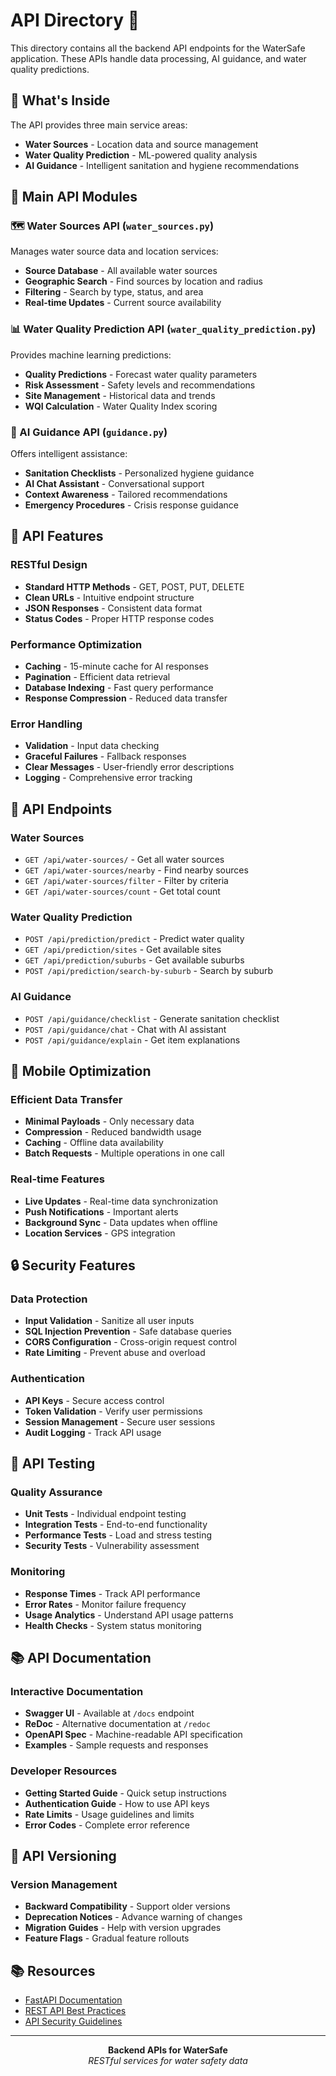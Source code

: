 # API Directory 🚀

This directory contains all the backend API endpoints for the WaterSafe application. These APIs handle data processing, AI guidance, and water quality predictions.

## 🎯 What's Inside

The API provides three main service areas:
- **Water Sources** - Location data and source management
- **Water Quality Prediction** - ML-powered quality analysis
- **AI Guidance** - Intelligent sanitation and hygiene recommendations

## 📁 Main API Modules

### 🗺️ Water Sources API (`water_sources.py`)
Manages water source data and location services:
- **Source Database** - All available water sources
- **Geographic Search** - Find sources by location and radius
- **Filtering** - Search by type, status, and area
- **Real-time Updates** - Current source availability

### 📊 Water Quality Prediction API (`water_quality_prediction.py`)
Provides machine learning predictions:
- **Quality Predictions** - Forecast water quality parameters
- **Risk Assessment** - Safety levels and recommendations
- **Site Management** - Historical data and trends
- **WQI Calculation** - Water Quality Index scoring

### 🤖 AI Guidance API (`guidance.py`)
Offers intelligent assistance:
- **Sanitation Checklists** - Personalized hygiene guidance
- **AI Chat Assistant** - Conversational support
- **Context Awareness** - Tailored recommendations
- **Emergency Procedures** - Crisis response guidance

## 🚀 API Features

### RESTful Design
- **Standard HTTP Methods** - GET, POST, PUT, DELETE
- **Clean URLs** - Intuitive endpoint structure
- **JSON Responses** - Consistent data format
- **Status Codes** - Proper HTTP response codes

### Performance Optimization
- **Caching** - 15-minute cache for AI responses
- **Pagination** - Efficient data retrieval
- **Database Indexing** - Fast query performance
- **Response Compression** - Reduced data transfer

### Error Handling
- **Validation** - Input data checking
- **Graceful Failures** - Fallback responses
- **Clear Messages** - User-friendly error descriptions
- **Logging** - Comprehensive error tracking

## 🔧 API Endpoints

### Water Sources
- `GET /api/water-sources/` - Get all water sources
- `GET /api/water-sources/nearby` - Find nearby sources
- `GET /api/water-sources/filter` - Filter by criteria
- `GET /api/water-sources/count` - Get total count

### Water Quality Prediction
- `POST /api/prediction/predict` - Predict water quality
- `GET /api/prediction/sites` - Get available sites
- `GET /api/prediction/suburbs` - Get available suburbs
- `POST /api/prediction/search-by-suburb` - Search by suburb

### AI Guidance
- `POST /api/guidance/checklist` - Generate sanitation checklist
- `POST /api/guidance/chat` - Chat with AI assistant
- `POST /api/guidance/explain` - Get item explanations

## 📱 Mobile Optimization

### Efficient Data Transfer
- **Minimal Payloads** - Only necessary data
- **Compression** - Reduced bandwidth usage
- **Caching** - Offline data availability
- **Batch Requests** - Multiple operations in one call

### Real-time Features
- **Live Updates** - Real-time data synchronization
- **Push Notifications** - Important alerts
- **Background Sync** - Data updates when offline
- **Location Services** - GPS integration

## 🔒 Security Features

### Data Protection
- **Input Validation** - Sanitize all user inputs
- **SQL Injection Prevention** - Safe database queries
- **CORS Configuration** - Cross-origin request control
- **Rate Limiting** - Prevent abuse and overload

### Authentication
- **API Keys** - Secure access control
- **Token Validation** - Verify user permissions
- **Session Management** - Secure user sessions
- **Audit Logging** - Track API usage

## 🧪 API Testing

### Quality Assurance
- **Unit Tests** - Individual endpoint testing
- **Integration Tests** - End-to-end functionality
- **Performance Tests** - Load and stress testing
- **Security Tests** - Vulnerability assessment

### Monitoring
- **Response Times** - Track API performance
- **Error Rates** - Monitor failure frequency
- **Usage Analytics** - Understand API usage patterns
- **Health Checks** - System status monitoring

## 📚 API Documentation

### Interactive Documentation
- **Swagger UI** - Available at `/docs` endpoint
- **ReDoc** - Alternative documentation at `/redoc`
- **OpenAPI Spec** - Machine-readable API specification
- **Examples** - Sample requests and responses

### Developer Resources
- **Getting Started Guide** - Quick setup instructions
- **Authentication Guide** - How to use API keys
- **Rate Limits** - Usage guidelines and limits
- **Error Codes** - Complete error reference

## 🔄 API Versioning

### Version Management
- **Backward Compatibility** - Support older versions
- **Deprecation Notices** - Advance warning of changes
- **Migration Guides** - Help with version upgrades
- **Feature Flags** - Gradual feature rollouts

## 📚 Resources

- [FastAPI Documentation](https://fastapi.tiangolo.com/)
- [REST API Best Practices](https://restfulapi.net/)
- [API Security Guidelines](https://owasp.org/www-project-api-security/)

---

<div align="center">
  <strong>Backend APIs for WaterSafe</strong>
  <br>
  <em>RESTful services for water safety data</em>
</div>
